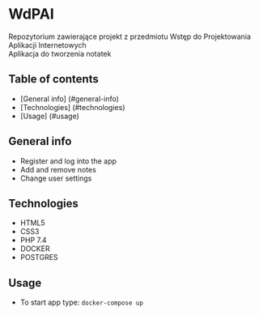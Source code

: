 # WdPAI

Repozytorium zawierające projekt z przedmiotu Wstęp do Projektowania Aplikacji Internetowych  
Aplikacja do tworzenia notatek

## Table of contents
* [General info] (#general-info)
* [Technologies] (#technologies)
* [Usage] (#usage)

## General info
- Register and log into the app
- Add and remove notes
- Change user settings

## Technologies
- HTML5
- CSS3
- PHP 7.4
- DOCKER
- POSTGRES

## Usage
- To start app type: ```docker-compose up```